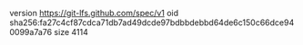 version https://git-lfs.github.com/spec/v1
oid sha256:fa27c4cf87cdca71db7ad49dcde97bdbbdebbd64de6c150c66dce940099a7a76
size 4114
